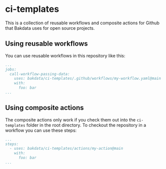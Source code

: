 # ci-templates
This is a collection of reusable workflows and composite actions for Github that Bakdata uses for open source projects.


## Using reusable workflows
You can use reusable workflows in this repository like this:

```yaml
...
jobs:
  call-workflow-passing-data:
    uses: bakdata/ci-templates/.github/workflows/my-workflow.yaml@main
    with:
      foo: bar
...
```

## Using composite actions
The composite actions only work if you check them out into the `ci-templates` folder in the root directory. To checkout the repository in a workflow you can use these steps:

```yaml
...
steps:
  - uses: bakdata/ci-templates/actions/my-action@main
    with:
      foo: bar
...
```
